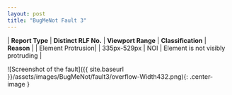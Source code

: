 ```yaml
---
layout: post
title: "BugMeNot Fault 3"
---
```

| **Report Type** | **Distinct RLF No.** | **Viewport Range** | **Classification** | **Reason** |
| Element Protrusion|  | 335px-529px | NOI | Element is not visibly protruding | 

![Screenshot of the fault]({{ site.baseurl }}/assets/images/BugMeNot/fault3/overflow-Width432.png){: .center-image }